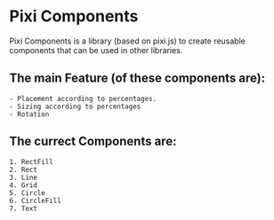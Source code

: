 # Pixi Components

 Pixi Components is a library (based on pixi.js) to create reusable components that can be used in other libraries.
 
## The main Feature (of these components are):

    - Placement according to percentages.
    - Sizing according to percentages
    - Rotation
 
## The currect Components are:

    1. RectFill
    2. Rect
    3. Line
    4. Grid
    5. Circle
    6. CircleFill
    7. Text
